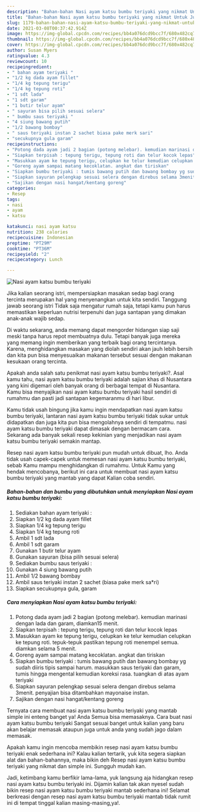 ```yaml
---
description: "Bahan-bahan Nasi ayam katsu bumbu teriyaki yang nikmat Untuk Jualan"
title: "Bahan-bahan Nasi ayam katsu bumbu teriyaki yang nikmat Untuk Jualan"
slug: 1179-bahan-bahan-nasi-ayam-katsu-bumbu-teriyaki-yang-nikmat-untuk-jualan
date: 2021-03-08T00:37:42.914Z
image: https://img-global.cpcdn.com/recipes/bb4a076dcd9bcc7f/680x482cq70/nasi-ayam-katsu-bumbu-teriyaki-foto-resep-utama.jpg
thumbnail: https://img-global.cpcdn.com/recipes/bb4a076dcd9bcc7f/680x482cq70/nasi-ayam-katsu-bumbu-teriyaki-foto-resep-utama.jpg
cover: https://img-global.cpcdn.com/recipes/bb4a076dcd9bcc7f/680x482cq70/nasi-ayam-katsu-bumbu-teriyaki-foto-resep-utama.jpg
author: Susan Myers
ratingvalue: 4.3
reviewcount: 10
recipeingredient:
- " bahan ayam teriyaki "
- "1/2 kg dada ayam fillet"
- "1/4 kg tepung terigu"
- "1/4 kg tepung roti"
- "1 sdt lada"
- "1 sdt garam"
- "1 butir telur ayam"
- " sayuran bisa pilih sesuai selera"
- " bumbu saus teriyaki "
- "4 siung bawang putih"
- "1/2 bawang bombay"
- " saus teriyaki instan 2 sachet biasa pake merk sari"
- "secukupnya gula garam"
recipeinstructions:
- "Potong dada ayam jadi 2 bagian (potong melebar). kemudian marinasi dengan lada dan garam, diamkan15 menit."
- "Siapkan terpisah : tepung terigu, tepung roti dan telur kocok lepas"
- "Masukkan ayam ke tepung terigu, celupkan ke telur kemudian celupkan ke tepung roti. tepuk-tepuk pastikan tepung roti menempel semua. diamkan selama 5 menit."
- "Goreng ayam sampai matang kecoklatan. angkat dan tiriskan"
- "Siapkan bumbu teriyaki : tumis bawang putih dan bawang bombay yg sudah diiris tipis sampai harum. masukkan saus teriyaki dan garam, tumis hingga mengental kemudian koreksi rasa. tuangkan di atas ayam teriyaki"
- "Siapkan sayuran pelengkap sesuai selera dengan direbus selama 3menit. penyajian bisa ditambahkan mayonaise instan."
- "Sajikan dengan nasi hangat/kentang goreng"
categories:
- Resep
tags:
- nasi
- ayam
- katsu

katakunci: nasi ayam katsu 
nutrition: 238 calories
recipecuisine: Indonesian
preptime: "PT29M"
cooktime: "PT36M"
recipeyield: "2"
recipecategory: Lunch

---
```



![Nasi ayam katsu bumbu teriyaki](https://img-global.cpcdn.com/recipes/bb4a076dcd9bcc7f/680x482cq70/nasi-ayam-katsu-bumbu-teriyaki-foto-resep-utama.jpg)

Jika kalian seorang istri, mempersiapkan masakan sedap bagi orang tercinta merupakan hal yang menyenangkan untuk kita sendiri. Tanggung jawab seorang istri Tidak saja mengatur rumah saja, tetapi kamu pun harus memastikan keperluan nutrisi terpenuhi dan juga santapan yang dimakan anak-anak wajib sedap.

Di waktu  sekarang, anda memang dapat mengorder hidangan siap saji meski tanpa harus repot membuatnya dulu. Tetapi banyak juga mereka yang memang ingin memberikan yang terbaik bagi orang tercintanya. Karena, menghidangkan masakan yang diolah sendiri akan jauh lebih bersih dan kita pun bisa menyesuaikan makanan tersebut sesuai dengan makanan kesukaan orang tercinta. 



Apakah anda salah satu penikmat nasi ayam katsu bumbu teriyaki?. Asal kamu tahu, nasi ayam katsu bumbu teriyaki adalah sajian khas di Nusantara yang kini digemari oleh banyak orang di berbagai tempat di Nusantara. Kamu bisa menyajikan nasi ayam katsu bumbu teriyaki hasil sendiri di rumahmu dan pasti jadi santapan kegemaranmu di hari libur.

Kamu tidak usah bingung jika kamu ingin mendapatkan nasi ayam katsu bumbu teriyaki, lantaran nasi ayam katsu bumbu teriyaki tidak sukar untuk didapatkan dan juga kita pun bisa mengolahnya sendiri di tempatmu. nasi ayam katsu bumbu teriyaki dapat dimasak dengan bermacam cara. Sekarang ada banyak sekali resep kekinian yang menjadikan nasi ayam katsu bumbu teriyaki semakin mantap.

Resep nasi ayam katsu bumbu teriyaki pun mudah untuk dibuat, lho. Anda tidak usah capek-capek untuk memesan nasi ayam katsu bumbu teriyaki, sebab Kamu mampu menghidangkan di rumahmu. Untuk Kamu yang hendak mencobanya, berikut ini cara untuk membuat nasi ayam katsu bumbu teriyaki yang mantab yang dapat Kalian coba sendiri.

<!--inarticleads1-->

##### Bahan-bahan dan bumbu yang dibutuhkan untuk menyiapkan Nasi ayam katsu bumbu teriyaki:

1. Sediakan  bahan ayam teriyaki :
1. Siapkan 1/2 kg dada ayam fillet
1. Siapkan 1/4 kg tepung terigu
1. Siapkan 1/4 kg tepung roti
1. Ambil 1 sdt lada
1. Ambil 1 sdt garam
1. Gunakan 1 butir telur ayam
1. Gunakan  sayuran (bisa pilih sesuai selera)
1. Sediakan  bumbu saus teriyaki :
1. Gunakan 4 siung bawang putih
1. Ambil 1/2 bawang bombay
1. Ambil  saus teriyaki instan 2 sachet (biasa pake merk sa*ri)
1. Siapkan secukupnya gula, garam




<!--inarticleads2-->

##### Cara menyiapkan Nasi ayam katsu bumbu teriyaki:

1. Potong dada ayam jadi 2 bagian (potong melebar). kemudian marinasi dengan lada dan garam, diamkan15 menit.
1. Siapkan terpisah : tepung terigu, tepung roti dan telur kocok lepas
1. Masukkan ayam ke tepung terigu, celupkan ke telur kemudian celupkan ke tepung roti. tepuk-tepuk pastikan tepung roti menempel semua. diamkan selama 5 menit.
1. Goreng ayam sampai matang kecoklatan. angkat dan tiriskan
1. Siapkan bumbu teriyaki : tumis bawang putih dan bawang bombay yg sudah diiris tipis sampai harum. masukkan saus teriyaki dan garam, tumis hingga mengental kemudian koreksi rasa. tuangkan di atas ayam teriyaki
1. Siapkan sayuran pelengkap sesuai selera dengan direbus selama 3menit. penyajian bisa ditambahkan mayonaise instan.
1. Sajikan dengan nasi hangat/kentang goreng




Ternyata cara membuat nasi ayam katsu bumbu teriyaki yang mantab simple ini enteng banget ya! Anda Semua bisa memasaknya. Cara buat nasi ayam katsu bumbu teriyaki Sangat sesuai banget untuk kalian yang baru akan belajar memasak ataupun juga untuk anda yang sudah jago dalam memasak.

Apakah kamu ingin mencoba membikin resep nasi ayam katsu bumbu teriyaki enak sederhana ini? Kalau kalian tertarik, yuk kita segera siapkan alat dan bahan-bahannya, maka bikin deh Resep nasi ayam katsu bumbu teriyaki yang nikmat dan simple ini. Sungguh mudah kan. 

Jadi, ketimbang kamu berfikir lama-lama, yuk langsung aja hidangkan resep nasi ayam katsu bumbu teriyaki ini. Dijamin kalian tak akan nyesel sudah bikin resep nasi ayam katsu bumbu teriyaki mantab sederhana ini! Selamat berkreasi dengan resep nasi ayam katsu bumbu teriyaki mantab tidak rumit ini di tempat tinggal kalian masing-masing,ya!.

